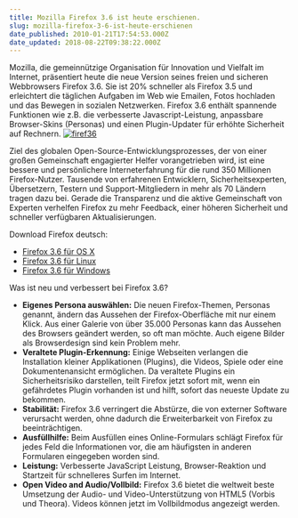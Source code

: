 ```yaml
---
title: Mozilla Firefox 3.6 ist heute erschienen.
slug: mozilla-firefox-3-6-ist-heute-erschienen
date_published: 2010-01-21T17:54:53.000Z
date_updated: 2018-08-22T09:38:22.000Z
---
```


Mozilla, die gemeinnützige Organisation für Innovation und Vielfalt im Internet, präsentiert heute die neue Version seines freien und sicheren Webbrowsers Firefox 3.6. Sie ist 20% schneller als Firefox 3.5 und erleichtert die täglichen Aufgaben im Web wie Emailen, Fotos hochladen und das Bewegen in sozialen Netzwerken. Firefox 3.6 enthält spannende Funktionen wie z.B. die verbesserte Javascript-Leistung, anpassbare Browser-Skins (Personas) und einen Plugin-Updater für erhöhte Sicherheit auf Rechnern.
[![firef36](//picdump.thafaker.de/2010/01/firef36-580x479.png)](http://picdump.thafaker.de/2010/01/firef36.png)

Ziel des globalen Open-Source-Entwicklungsprozesses, der von einer großen Gemeinschaft engagierter Helfer vorangetrieben wird, ist eine bessere und persönlichere Interneterfahrung für die rund 350 Millionen Firefox-Nutzer. Tausende von erfahrenen Entwicklern, Sicherheitsexperten, Übersetzern, Testern und Support-Mitgliedern in mehr als 70 Ländern tragen dazu bei. Gerade die Transparenz und die aktive Gemeinschaft von Experten verhelfen Firefox zu mehr Feedback, einer höheren Sicherheit und schneller verfügbaren Aktualisierungen.

Download Firefox deutsch:

- [Firefox 3.6 für OS X](http://download.mozilla.org/?product=firefox-3.6&amp;os=osx&amp;lang=de)
- [Firefox 3.6 für Linux](http://download.mozilla.org/?product=firefox-3.6&amp;os=linux&amp;lang=de)
- [Firefox 3.6 für Windows](http://download.mozilla.org/?product=firefox-3.6&amp;os=win&amp;lang=de)

Was ist neu und verbessert bei Firefox 3.6?

- **Eigenes Persona auswählen:** Die neuen Firefox-Themen, Personas genannt, ändern das Aussehen der Firefox-Oberfläche mit nur einem Klick. Aus einer Galerie von über 35.000 Personas kann das Aussehen des Browsers geändert werden, so oft man möchte. Auch eigene Bilder als Browserdesign sind kein Problem mehr.
- **Veraltete Plugin-Erkennung:** Einige Webseiten verlangen die Installation kleiner Applikationen (Plugins), die Videos, Spiele oder eine Dokumentenansicht ermöglichen. Da veraltete Plugins ein Sicherheitsrisiko darstellen, teilt Firefox jetzt sofort mit, wenn ein gefährdetes Plugin vorhanden ist und hilft, sofort das neueste Update zu bekommen.
- **Stabilität:** Firefox 3.6 verringert die Abstürze, die von externer Software verursacht werden, ohne dadurch die Erweiterbarkeit von Firefox zu beeinträchtigen.
- **Ausfüllhilfe:** Beim Ausfüllen eines Online-Formulars schlägt Firefox für jedes Feld die Informationen vor, die am häufigsten in anderen Formularen eingegeben worden sind.
- **Leistung:** Verbesserte JavaScript Leistung, Browser-Reaktion und Startzeit für schnelleres Surfen im Internet.
- **Open Video and Audio/Vollbild:** Firefox 3.6 bietet die weltweit beste Umsetzung der Audio- und Video-Unterstützung von HTML5 (Vorbis und Theora). Videos können jetzt im Vollbildmodus angezeigt werden.
